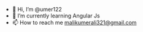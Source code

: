 - 👋 Hi, I’m @umer122
- 🌱 I’m currently learning Angular Js 
- 📫 How to reach me malikumerali321@gmail.com

<!---
umer122/umer122 is a ✨ special ✨ repository because its `README.md` (this file) appears on your GitHub profile.
You can click the Preview link to take a look at your changes.
--->
